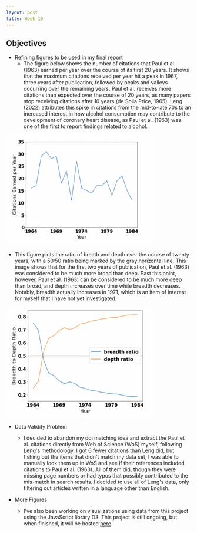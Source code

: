 ```yaml
---
layout: post
title: Week 10
---
```


## Objectives
- Refining figures to be used in my final report
  - The figure below shows the number of citations that Paul et al. (1963) earned per year over the course of its first 20 years. It shows that the maximum citations received per year hit a peak in 1967, three years after publication, followed by peaks and valleys occurring over the remaining years. Paul et al. receives more citations than expected over the course of 20 years, as many papers stop receiving citations after 10 years (de Solla Price, 1965). Leng (2022) attributes this spike in citations from the mid-to-late 70s to an increased interest in how alcohol consumption may contribute to the development of coronary heart disease, as Paul et al. (1963) was one of the first to report findings related to alcohol. 

<img src="/images/Citation_count.png" width="400" height="300" alt="The number of citations Paul et al. (1963) earned each year over the first twenty years of publication. The paper received the maximum number of citation per year in 1967, with peaks and valleys following over time. Surprisingly, Paul et al. (1963) continued to earn citations even 15 to 20 years after publication. Leng (2022) attributes this to a new interest in a potential correlation between alcohol consumption and CHD that began in the mid-to-late 70's.">
 
  - This figure plots the ratio of breath and depth over the course of twenty years, with a 50:50 ratio being marked by the gray horizontal line. This image shows that for the first two years of publication, Paul et al. (1963) was considered to be much more broad than deep. Past this point, however, Paul et al. (1963) can be considered to be much more deep than broad, and depth increases over time while breadth decreases. Notably, breadth actually increases in 1971, which is an item of interest for myself that I have not yet investigated. 
 
<img src="/images/BD_ratio.png" width="400" height="300" alt="The ratio of citing papers classified as 'broad' (blue) vs. those classified as 'deep' (orange) for Paul et al. (1963). The grey line indicates a ratio of 0.5, the point at which Paul et al. (1963) has equal breadth and depth. This point occurs around 1966, after which the ratio of depth increases over time while the ratio of breadth decreases. In the first year of publication, there are more 'broad' nodes than deep ones (0.75 to 0.25). After three years, there's nearly an even split (0.46 to 0.53), but the percentage of 'deep' nodes continues to grow while the percentage of 'broad' ones decreases. ">

- Data Validity Problem
  - I decided to abandon my doi matching idea and extract the Paul et al. citations directly from Web of Science (WoS) myself, following Leng's methodology. I got 6 fewer citations than Leng did, but fishing out the items that didn't match my data set, I was able to manually look them up in WoS and see if their references included citations to Paul et al. (1963). All of them did, though they were missing page numbers or had typos that possibly contributed to the mis-match in search results. I decided to use all of Leng's data, only filtering out articles written in a language other than English. 

- More Figures
  - I've also been working on visualizations using data from this project using the JavaScript library D3. This project is still ongoing, but when finished, it will be hosted <a href="https://el-wittmer.github.io/Paul_1963/">here</a>.
